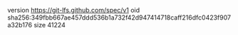 version https://git-lfs.github.com/spec/v1
oid sha256:349fbb667ae457ddd536b1a732f42d947414718caff216dfc0423f907a32b176
size 41224
